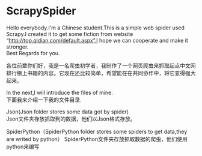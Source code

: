 # ScrapySpider

Hello everybody.I'm a Chinese student.This is a simple web spider used Scrapy.I created it to get some fiction from website “http://top.qidian.com/default.aspx”.I hope we can cooperate and make it stronger.</br>
Best Regards for you.

各位前辈你们好，我是一名爬虫初学者，我制作了一个网页爬虫来抓取起点中文网排行榜上书籍的内容。它现在还比较简单，希望能在在共同协作中，将它变得强大起来。</br>

In the next,I will introduce the files of mine.</br>
下面我来介绍一下我的文件目录.</br>

Json(Json folder stores some data got by spider)</br>
Json文件夹存放抓取到的数据，他们以Json格式存放。<br>

SpiderPython（SpiderPython folder stores some spiders to get data,they are writed by python）
SpiderPython文件夹存放抓取数据的爬虫，他们使用python来编写
